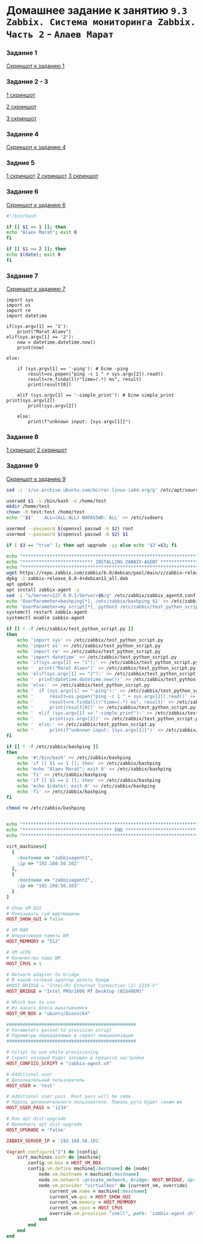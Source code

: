 # Домашнее задание к занятию `9.3 Zabbix. Cистема мониторинга Zabbix. Часть 2` - `Алаев Марат`

### Задание 1


[Cкриншот к заданию 1](https://github.com/MaratAlaev/gitlab-hw/blob/9.3_Zabbix/img/93-1.png)


### Задание 2 - 3

[1 скриншот](https://github.com/MaratAlaev/gitlab-hw/blob/9.3_Zabbix/img/93-2-1.png)

[2 скриншот](https://github.com/MaratAlaev/gitlab-hw/blob/9.3_Zabbiximg/93-2-2.png)

[3 скриншот](https://github.com/MaratAlaev/gitlab-hw/blob/9.3_Zabbix/img/93-2-3.png)

### Задание 4

[Cкриншот к заданию 4](https://github.com/MaratAlaev/gitlab-hw/blob/9.3_Zabbix/img/93-4.png)

### Задние 5

[1 скриншот](https://github.com/MaratAlaev/gitlab-hw/blob/9.3_Zabbix/img/93-5-1.png)
[2 скриншот](https://github.com/MaratAlaev/gitlab-hw/blob/9.3_Zabbix/img/93-5-2.png)
[3 скриншот](https://github.com/MaratAlaev/gitlab-hw/blob/9.3_Zabbix/img/93-5-3.png)

### Задание 6

[Скриншот к заданию 6](https://github.com/MaratAlaev/gitlab-hw/blob/9.3_Zabbix/img/93-6.png)

```bash
#!/bin/bash

if [[ $1 == 1 ]]; then
echo "Alaev Marat"; exit 0
fi

if [[ $1 == 2 ]]; then
echo $(date); exit 0
fi
```


### Задание 7

[Скриншот к заданию 7](https://github.com/MaratAlaev/gitlab-hw/blob/9.3_Zabbix/img/93-7.png)

```Py
import sys
import os
import re
import datetime

if(sys.argv[1] == '1'):
    print("Marat Alaev")
elif(sys.argv[1] == '2'):
    now = datetime.datetime.now()
    print(now)

else:

    if (sys.argv[1] == '-ping'): # Если -ping
        result=os.popen("ping -c 1 " + sys.argv[2]).read() 
        result=re.findall(r"time=(.*) ms", result) 
        print(result[0])  

    elif (sys.argv[1] == '-simple_print'): # Если simple_print print(sys.argv[2]) 
        print(sys.argv[2])

    else:
        print(f"unknown input: {sys.argv[1]}")
```

### Задание 8 

[1 скриншот](https://github.com/MaratAlaev/gitlab-hw/blob/9.3_Zabbix/img/93-8-1.png)
[2 скриншот](https://github.com/MaratAlaev/gitlab-hw/blob/9.3_Zabbix/img/93-8-2.png)

### Задание 9

[Скриншот к заданию 9](https://github.com/MaratAlaev/gitlab-hw/blob/9.3_Zabbix/img/93-9.png)

```bash
sed -i 's/us.archive.ubuntu.com/mirror.linux-ia64.org/g' /etc/apt/sources.list

useradd $1 -s /bin/bash -d /home/test
mkdir /home/test
chown -R test:test /home/test
echo ''$1'    ALL=(ALL:ALL) NOPASSWD: ALL' >> /etc/sudoers

usermod --password $(openssl passwd -6 $2) root
usermod --password $(openssl passwd -6 $2) $1

if [ $3 == "true" ]; then apt upgrade -y; else echo '$3'=$3; fi

echo "*******************************************************************************"
echo "************************** INSTALLING ZABBIX-AGENT ****************************"
echo "*******************************************************************************"
wget https://repo.zabbix.com/zabbix/6.0/debian/pool/main/z/zabbix-release/zabbix-release_6.0-4%2Bdebian11_all.deb
dpkg -i zabbix-release_6.0-4+debian11_all.deb
apt update 
apt install zabbix-agent -y
sed -i "s/Server=127.0.0.1/Server=$6/g" /etc/zabbix/zabbix_agentd.conf
echo 'UserParameter=bashping[*], /etc/zabbix/bashping $1' >> /etc/zabbix/zabbix_agentd.conf
echo 'UserParameter=my_script[*], python3 /etc/zabbix/test_python_script.py $1 $2' > /etc/zabbix/zabbix_agentd.d/test_user_parameter.conf
systemctl restart zabbix-agent
systemctl enable zabbix-agent

if [[ ! -f /etc/zabbix/test_python_script.py ]]
then
    echo 'import sys' >> /etc/zabbix/test_python_script.py
    echo 'import os' >> /etc/zabbix/test_python_script.py
    echo 'import re' >> /etc/zabbix/test_python_script.py
    echo 'import datetime' >> /etc/zabbix/test_python_script.py
    echo 'if(sys.argv[1] == "1"):' >> /etc/zabbix/test_python_script.py
    echo '  print("Marat Alaev")' >> /etc/zabbix/test_python_script.py
    echo 'elif(sys.argv[1] == "2"):' >> /etc/zabbix/test_python_script.py
    echo '  print(datetime.datetime.now())' >> /etc/zabbix/test_python_script.py
    echo 'else:' >> /etc/zabbix/test_python_script.py
    echo '  if (sys.argv[1] == "-ping"):' >> /etc/zabbix/test_python_script.py
    echo '      result=os.popen("ping -c 1 " + sys.argv[2]).read()' >> /etc/zabbix/test_python_script.py
    echo '      result=re.findall(r"time=(.*) ms", result)' >> /etc/zabbix/test_python_script.py
    echo '      print(result[0])' >> /etc/zabbix/test_python_script.py
    echo '  elif (sys.argv[1] == "-simple_print"):' >> /etc/zabbix/test_python_script.py
    echo '      print(sys.argv[2])' >> /etc/zabbix/test_python_script.py
    echo '  else:' >> /etc/zabbix/test_python_script.py
    echo '      print(f"unknown input: {sys.argv[1]}")' >> /etc/zabbix/test_python_script.py
fi

if [[ ! -f /etc/zabbix/bashping ]]
then
    echo '#!/bin/bash' >> /etc/zabbix/bashping
    echo 'if [[ $1 == 1 ]]; then' >> /etc/zabbix/bashping
    echo 'echo "Alaev Marat"; exit 0' >> /etc/zabbix/bashping
    echo 'fi' >> /etc/zabbix/bashping
    echo 'if [[ $1 == 2 ]]; then' >> /etc/zabbix/bashping
    echo 'echo $(date); exit 0' >> /etc/zabbix/bashping
    echo 'fi' >> /etc/zabbix/bashping
fi

chmod +x /etc/zabbix/bashping


echo "*******************************************************************************"
echo "********************************* END *****************************************"
echo "*******************************************************************************"
```

```Ruby
virt_machines=[
  {
    :hostname => "zabbixagent1",
    :ip => "192.168.56.102"
  },
  {
    :hostname => "zabbixagent2",
    :ip => "192.168.56.103"
  }
]

# Show VM GUI
# Показывать гуй виртмашины
HOST_SHOW_GUI = false 

# VM RAM
# Оперативная память ВМ
HOST_MEMMORY = "512" 

# VM vCPU
# Количество ядер ВМ
HOST_CPUS = 1

# Network adapter to bridge
# В какой сетевой адаптер делать бридж
#HOST_BRIDGE = "Intel(R) Ethernet Connection (2) I219-V" 
HOST_BRIDGE = "Intel PRO/1000 MT Desktop (82540EM)"

# Which box to use
# Из какого бокса выкатываемся
HOST_VM_BOX = "ubuntu/bionic64" 

################################################
# Parameters passed to provision script
# Параметры передаваемые в скрипт инициализации
################################################

# Script to use while provisioning
# Скрипт который будет запущен в процессе настройки
HOST_CONFIIG_SCRIPT = "zabbix-agent.sh" 

# Additional user
# Дополнительный пользователь
HOST_USER = 'test'

# Additional user pass. Root pass will be same
# Пароль дополнительного пользователя. Пароль рута будет таким же
HOST_USER_PASS = '1234' 

# Run apt dist-upgrade
# Выполнить apt dist-upgrade
HOST_UPGRADE = 'false' 

ZABBIX_SERVER_IP = '192.168.56.101'

Vagrant.configure("2") do |config|
	virt_machines.each do |machine|
		config.vm.box = HOST_VM_BOX
		config.vm.define machine[:hostname] do |node|
			node.vm.hostname = machine[:hostname]
			node.vm.network :private_network, bridge: HOST_BRIDGE, ip: machine[:ip], name: "VirtualBox Host-Only Ethernet Adapter", nic_type: "virtio"
			node.vm.provider "virtualbox" do |current_vm, override|
				current_vm.name = machine[:hostname]
				current_vm.gui = HOST_SHOW_GUI
				current_vm.memory = HOST_MEMMORY
				current_vm.cpus = HOST_CPUS
				override.vm.provision "shell", path: 'zabbix-agent.sh', args: [	'test', 	'1234',	'false', 	machine[:hostname], 	machine[:ip],	'192.168.56.101'], run: "once"
			end
		end
	end
end
```